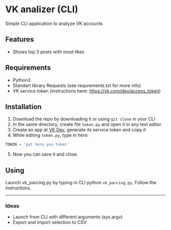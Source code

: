 # VK analizer (CLI)

Simple CLI application to analyze VK accounts

## Features
- Shows top 3 posts with most likes

## Requirements
- Python3
- Standart library Requests (see requrements.txt for more info)
- VK service token (instructions here: https://vk.com/dev/access_token)

## Installation
1. Download the repo by downloading it or using `git clone` in your CLI
2. In the same directory, create file `token.py` and open it in any text editor
3. Create an app at [VK Dev](https://vk.com/apps?act=manage "VK Dev"), generate its service token and copy it
4. While editing `token.py`, type in here:
```python
TOKEN = 'put here you token'
```
5. Now you can save it and close.

## Using
Launch vk_parcing.py by typing in CLI python `vk_parcing.py`. Follow the instructions.

------------
### Ideas
- Launch from CLI with different arguments (sys.argv)
- Export and import selection to CSV
